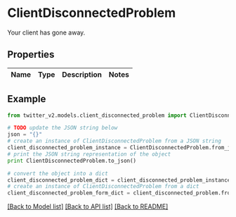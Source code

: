 # ClientDisconnectedProblem

Your client has gone away.

## Properties
Name | Type | Description | Notes
------------ | ------------- | ------------- | -------------

## Example

```python
from twitter_v2.models.client_disconnected_problem import ClientDisconnectedProblem

# TODO update the JSON string below
json = "{}"
# create an instance of ClientDisconnectedProblem from a JSON string
client_disconnected_problem_instance = ClientDisconnectedProblem.from_json(json)
# print the JSON string representation of the object
print ClientDisconnectedProblem.to_json()

# convert the object into a dict
client_disconnected_problem_dict = client_disconnected_problem_instance.to_dict()
# create an instance of ClientDisconnectedProblem from a dict
client_disconnected_problem_form_dict = client_disconnected_problem.from_dict(client_disconnected_problem_dict)
```
[[Back to Model list]](../README.md#documentation-for-models) [[Back to API list]](../README.md#documentation-for-api-endpoints) [[Back to README]](../README.md)


